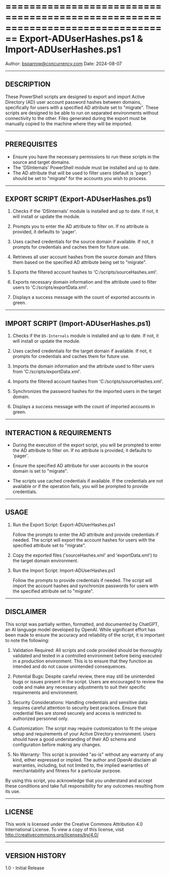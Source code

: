 ================================================================================
Export-ADUserHashes.ps1 & Import-ADUserHashes.ps1
================================================================================

Author: bsparrow@concurrency.com
Date: 2024-08-07

--------------------------------------------------------------------------------
DESCRIPTION
--------------------------------------------------------------------------------

These PowerShell scripts are designed to export and import Active Directory 
(AD) user account password hashes between domains, specifically for users 
with a specified AD attribute set to "migrate". These scripts are designed
to be able to run on separated environments without connectivity to the other.
Files generated during the export must be manually copied to the machine where
they will be imported.

--------------------------------------------------------------------------------
PREREQUISITES
--------------------------------------------------------------------------------

- Ensure you have the necessary permissions to run these scripts in the 
  source and target domains.
- The 'DSInternals' PowerShell module must be installed and up to date.
- The AD attribute that will be used to filter users (default is 'pager') 
  should be set to "migrate" for the accounts you wish to process.

--------------------------------------------------------------------------------
EXPORT SCRIPT (Export-ADUserHashes.ps1)
--------------------------------------------------------------------------------

1. Checks if the 'DSInternals' module is installed and up to date. If not, 
   it will install or update the module.

2. Prompts you to enter the AD attribute to filter on. If no attribute is 
   provided, it defaults to 'pager'.

3. Uses cached credentials for the source domain if available. If not, it 
   prompts for credentials and caches them for future use.

4. Retrieves all user account hashes from the source domain and filters them 
   based on the specified AD attribute being set to "migrate".

5. Exports the filtered account hashes to 'C:/scripts/sourceHashes.xml'.

6. Exports necessary domain information and the attribute used to filter 
   users to 'C:/scripts/exportData.xml'.

7. Displays a success message with the count of exported accounts in green.

--------------------------------------------------------------------------------
IMPORT SCRIPT (Import-ADUserHashes.ps1)
--------------------------------------------------------------------------------

1. Checks if the `DS-Internals` module is installed and up to date. If not, 
   it will install or update the module.

2. Uses cached credentials for the target domain if available. If not, it 
   prompts for credentials and caches them for future use.

3. Imports the domain information and the attribute used to filter users from 
   'C:/scripts/exportData.xml'.

4. Imports the filtered account hashes from 'C:/scripts/sourceHashes.xml'.

5. Synchronizes the password hashes for the imported users in the target domain.

6. Displays a success message with the count of imported accounts in green.

--------------------------------------------------------------------------------
INTERACTION & REQUIREMENTS
--------------------------------------------------------------------------------

- During the execution of the export script, you will be prompted to enter the 
  AD attribute to filter on. If no attribute is provided, it defaults to 'pager'.
  
- Ensure the specified AD attribute for user accounts in the source domain is 
  set to "migrate".

- The scripts use cached credentials if available. If the credentials are not 
  available or if the operation fails, you will be prompted to provide credentials.

--------------------------------------------------------------------------------
USAGE
--------------------------------------------------------------------------------

1. Run the Export Script: Export-ADUserHashes.ps1

   Follow the prompts to enter the AD attribute and provide credentials if needed.
   The script will export the account hashes for users with the specified attribute 
   set to "migrate".

2. Copy the exported files ('sourceHashes.xml' and 'exportData.xml') to the 
   target domain environment.

3. Run the Import Script: Import-ADUserHashes.ps1

   Follow the prompts to provide credentials if needed. The script will import 
   the account hashes and synchronize passwords for users with the specified 
   attribute set to "migrate".

--------------------------------------------------------------------------------
DISCLAIMER
--------------------------------------------------------------------------------

This script was partially written, formatted, and documented by ChatGPT, an AI 
language model developed by OpenAI. While significant effort has been made to 
ensure the accuracy and reliability of the script, it is important to note the 
following:

1. Validation Required: All scripts and code provided should be thoroughly 
   validated and tested in a controlled environment before being executed in 
   a production environment. This is to ensure that they function as intended 
   and do not cause unintended consequences.

2. Potential Bugs: Despite careful review, there may still be unintended bugs 
   or issues present in the script. Users are encouraged to review the code and 
   make any necessary adjustments to suit their specific requirements and 
   environment.

3. Security Considerations: Handling credentials and sensitive data requires 
   careful attention to security best practices. Ensure that credential files 
   are stored securely and access is restricted to authorized personnel only.

4. Customization: The script may require customization to fit the unique setup 
   and requirements of your Active Directory environment. Users should have a 
   good understanding of their AD schema and configuration before making any 
   changes.

5. No Warranty: This script is provided "as-is" without any warranty of any 
   kind, either expressed or implied. The author and OpenAI disclaim all 
   warranties, including, but not limited to, the implied warranties of 
   merchantability and fitness for a particular purpose.

By using this script, you acknowledge that you understand and accept these 
conditions and take full responsibility for any outcomes resulting from its 
use.

--------------------------------------------------------------------------------
LICENSE
--------------------------------------------------------------------------------

This work is licensed under the Creative Commons Attribution 4.0 International 
License. To view a copy of this license, visit http://creativecommons.org/licenses/by/4.0/

--------------------------------------------------------------------------------
VERSION HISTORY
--------------------------------------------------------------------------------

1.0 - Initial Release
